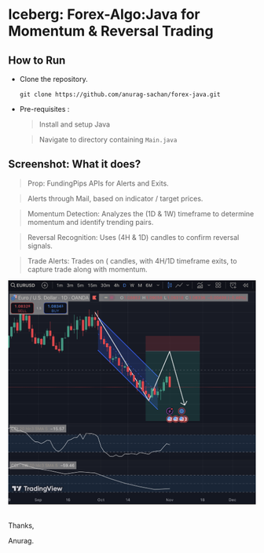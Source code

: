 # Iceberg: Forex-Algo:Java for Momentum & Reversal Trading

## How to Run

- Clone the repository.
  
  ```shell
  git clone https://github.com/anurag-sachan/forex-java.git
  ```

- Pre-requisites :
  
    > Install and setup Java

    > Navigate to directory containing `Main.java`


## Screenshot: What it does?

  > Prop: FundingPips APIs for Alerts and Exits.

  > Alerts through Mail, based on indicator / target prices.

  > Momentum Detection: Analyzes the (1D & 1W) timeframe to determine momentum and identify trending pairs.

  > Reversal Recognition: Uses (4H & 1D) candles to confirm reversal signals.

  > Trade Alerts: Trades on ( candles, with 4H/1D timeframe exits, to capture trade along with momentum.

![](./screenshot/demo.png) 


<br/>
Thanks,

Anurag.

